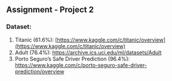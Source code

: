 ## Assignment - Project 2

### Dataset:
1. Titanic (61.6%): [https://www.kaggle.com/c/titanic/overview](https://www.kaggle.com/c/titanic/overview)
2. Adult (76.4%): https://archive.ics.uci.edu/ml/datasets/Adult
3. Porto Seguro’s Safe Driver Prediction (96.4%): https://www.kaggle.com/c/porto-seguro-safe-driver-prediction/overview
